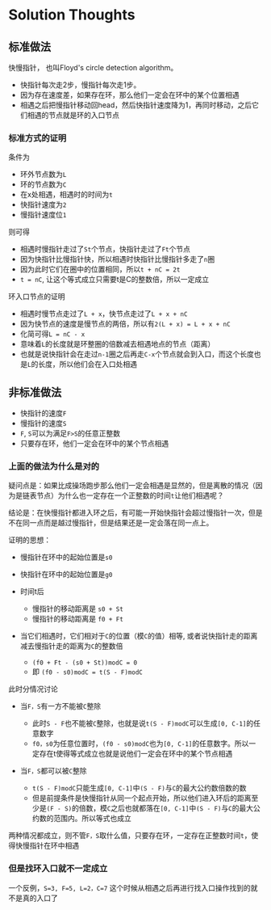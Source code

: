 # Solution Thoughts


## 标准做法
快慢指针， 也叫Floyd's circle detection algorithm。

- 快指针每次走2步，慢指针每次走1步。
- 因为存在速度差，如果存在环，那么他们一定会在环中的某个位置相遇
- 相遇之后把慢指针移动回head，然后快指针速度降为1，再同时移动，之后它们相遇的节点就是环的入口节点

### 标准方式的证明

条件为
- 环外节点数为`L`
- 环的节点数为`C`
- 在x处相遇，相遇时的时间为`t`
- 快指针速度为`2`
- 慢指针速度位`1`

则可得
- 相遇时慢指针走过了`St`个节点，快指针走过了`Ft`个节点
- 因为快指针比慢指针快，所以相遇时快指针比慢指针多走了`n`圈
- 因为此时它们在圈中的位置相同，所以`t + nC = 2t`
- `t = nC`, 让这个等式成立只需要t是C的整数倍，所以一定成立

环入口节点的证明
- 相遇时慢节点走过了`L + x`，快节点走过了`L + x + nC`
- 因为快节点的速度是慢节点的两倍，所以有`2(L + x) = L + x + nC`
- 化简可得`L = nC - x`
- 意味着`L`的长度就是环整圈的倍数减去相遇地点的节点（距离）
- 也就是说快指针会在走过`n-1`圈之后再走`C-x`个节点就会到入口，而这个长度也是`L`的长度，所以他们会在入口处相遇


## 非标准做法

- 快指针的速度`F`
- 慢指针的速度`S`
- `F`, `S`可以为满足`F>S`的任意正整数
- 只要存在环，他们一定会在环中的某个节点相遇

### 上面的做法为什么是对的

疑问点是：如果比成操场跑步那么他们一定会相遇是显然的，但是离散的情况（因为是链表节点）为什么也一定存在一个正整数的时间`t`让他们相遇呢？

结论是：在快慢指针都进入环之后，有可能一开始快指针会超过慢指针一次，但是不在同一点而是越过慢指针，但是结果还是一定会落在同一点上。

证明的思想：

- 慢指针在环中的起始位置是`s0`
- 快指针在环中的起始位置是`g0`

- 时间t后
  - 慢指针的移动距离是 `s0 + St`
  - 慢指针的移动距离是 `f0 + Ft`

- 当它们相遇时，它们相对于`C`的位置（模`C`的值）相等, 或者说快指针走的距离减去慢指针走的距离为`C`的整数倍
  - `(f0 + Ft - (s0 + St))modC = 0`
  - 即 `(f0 - s0)modC = t(S - F)modC`

此时分情况讨论
- 当`F，S`有一方不能被`C`整除
  - 此时`S - F`也不能被`C`整除，也就是说`t(S - F)modC`可以生成`[0, C-1]`的任意数字
  - `f0，s0`为任意位置时，`(f0 - s0)modC`也为`[0, C-1]`的任意数字。所以一定存在t使得等式成立也就是说他们一定会在环中的某个节点相遇

- 当`F，S`都可以被`C`整除
  - `t(S - F)modC`只能生成`[0, C-1]`中`(S - F)`与`C`的最大公约数倍数的数
  - 但是前提条件是快慢指针从同一个起点开始，所以他们进入环后的距离至少是`(F - S)`的倍数，模`C`之后也就都落在`[0, C-1]`中`(S - F)`与`C`的最大公约数的范围内。所以等式也成立

两种情况都成立，则不管`F，S`取什么值，只要存在环，一定存在正整数时间`t`，使得快慢指针在环中相遇

### 但是找环入口就不一定成立

一个反例，`S=3, F=5, L=2，C=7`
这个时候从相遇之后再进行找入口操作找到的就不是真的入口了



